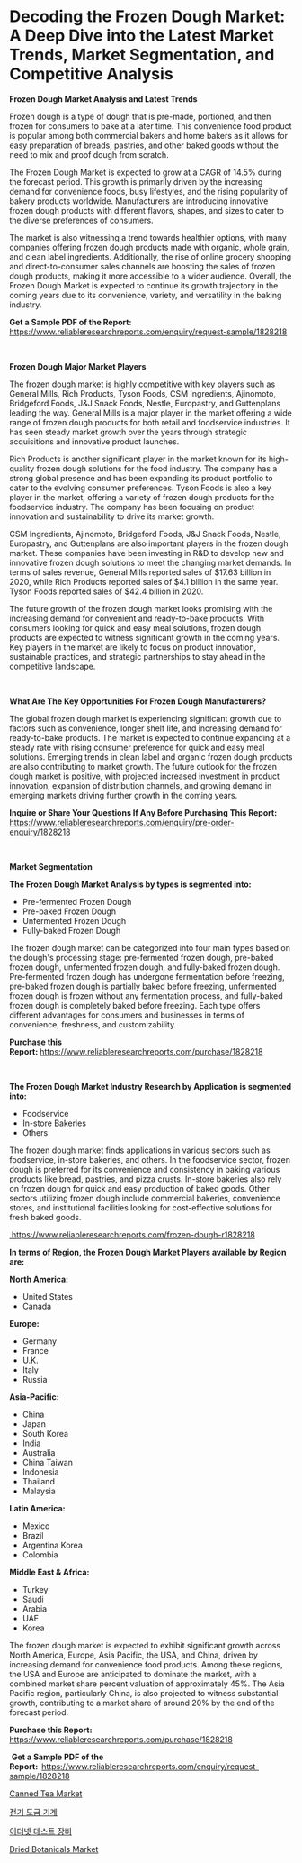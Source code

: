 <p><h1>Decoding the Frozen Dough Market: A Deep Dive into the Latest Market Trends, Market Segmentation, and Competitive Analysis</h1></p><p><strong>Frozen Dough Market Analysis and Latest Trends</strong></p>
<p><p>Frozen dough is a type of dough that is pre-made, portioned, and then frozen for consumers to bake at a later time. This convenience food product is popular among both commercial bakers and home bakers as it allows for easy preparation of breads, pastries, and other baked goods without the need to mix and proof dough from scratch.</p><p>The Frozen Dough Market is expected to grow at a CAGR of 14.5% during the forecast period. This growth is primarily driven by the increasing demand for convenience foods, busy lifestyles, and the rising popularity of bakery products worldwide. Manufacturers are introducing innovative frozen dough products with different flavors, shapes, and sizes to cater to the diverse preferences of consumers.</p><p>The market is also witnessing a trend towards healthier options, with many companies offering frozen dough products made with organic, whole grain, and clean label ingredients. Additionally, the rise of online grocery shopping and direct-to-consumer sales channels are boosting the sales of frozen dough products, making it more accessible to a wider audience. Overall, the Frozen Dough Market is expected to continue its growth trajectory in the coming years due to its convenience, variety, and versatility in the baking industry.</p></p>
<p><strong>Get a Sample PDF of the Report:&nbsp;</strong> <a href="https://www.reliableresearchreports.com/enquiry/request-sample/1828218">https://www.reliableresearchreports.com/enquiry/request-sample/1828218</a></p>
<p>&nbsp;</p>
<p><strong>Frozen Dough Major Market Players</strong></p>
<p><p>The frozen dough market is highly competitive with key players such as General Mills, Rich Products, Tyson Foods, CSM Ingredients, Ajinomoto, Bridgeford Foods, J&J Snack Foods, Nestle, Europastry, and Guttenplans leading the way. General Mills is a major player in the market offering a wide range of frozen dough products for both retail and foodservice industries. It has seen steady market growth over the years through strategic acquisitions and innovative product launches.</p><p>Rich Products is another significant player in the market known for its high-quality frozen dough solutions for the food industry. The company has a strong global presence and has been expanding its product portfolio to cater to the evolving consumer preferences. Tyson Foods is also a key player in the market, offering a variety of frozen dough products for the foodservice industry. The company has been focusing on product innovation and sustainability to drive its market growth.</p><p>CSM Ingredients, Ajinomoto, Bridgeford Foods, J&J Snack Foods, Nestle, Europastry, and Guttenplans are also important players in the frozen dough market. These companies have been investing in R&D to develop new and innovative frozen dough solutions to meet the changing market demands. In terms of sales revenue, General Mills reported sales of $17.63 billion in 2020, while Rich Products reported sales of $4.1 billion in the same year. Tyson Foods reported sales of $42.4 billion in 2020.</p><p>The future growth of the frozen dough market looks promising with the increasing demand for convenient and ready-to-bake products. With consumers looking for quick and easy meal solutions, frozen dough products are expected to witness significant growth in the coming years. Key players in the market are likely to focus on product innovation, sustainable practices, and strategic partnerships to stay ahead in the competitive landscape.</p></p>
<p>&nbsp;</p>
<p><strong>What Are The Key Opportunities For Frozen Dough Manufacturers?</strong></p>
<p><p>The global frozen dough market is experiencing significant growth due to factors such as convenience, longer shelf life, and increasing demand for ready-to-bake products. The market is expected to continue expanding at a steady rate with rising consumer preference for quick and easy meal solutions. Emerging trends in clean label and organic frozen dough products are also contributing to market growth. The future outlook for the frozen dough market is positive, with projected increased investment in product innovation, expansion of distribution channels, and growing demand in emerging markets driving further growth in the coming years.</p></p>
<p><strong>Inquire or Share Your Questions If Any Before Purchasing This Report:</strong> <a href="https://www.reliableresearchreports.com/enquiry/pre-order-enquiry/1828218">https://www.reliableresearchreports.com/enquiry/pre-order-enquiry/1828218</a></p>
<p>&nbsp;</p>
<p><strong>Market Segmentation</strong></p>
<p><strong>The Frozen Dough Market Analysis by types is segmented into:</strong></p>
<p><ul><li>Pre-fermented Frozen Dough</li><li>Pre-baked Frozen Dough</li><li>Unfermented Frozen Dough</li><li>Fully-baked Frozen Dough</li></ul></p>
<p><p>The frozen dough market can be categorized into four main types based on the dough's processing stage: pre-fermented frozen dough, pre-baked frozen dough, unfermented frozen dough, and fully-baked frozen dough. Pre-fermented frozen dough has undergone fermentation before freezing, pre-baked frozen dough is partially baked before freezing, unfermented frozen dough is frozen without any fermentation process, and fully-baked frozen dough is completely baked before freezing. Each type offers different advantages for consumers and businesses in terms of convenience, freshness, and customizability.</p></p>
<p><strong>Purchase this Report:&nbsp;</strong><a href="https://www.reliableresearchreports.com/purchase/1828218">https://www.reliableresearchreports.com/purchase/1828218</a></p>
<p>&nbsp;</p>
<p><strong>The Frozen Dough Market Industry Research by Application is segmented into:</strong></p>
<p><ul><li>Foodservice</li><li>In-store Bakeries</li><li>Others</li></ul></p>
<p><p>The frozen dough market finds applications in various sectors such as foodservice, in-store bakeries, and others. In the foodservice sector, frozen dough is preferred for its convenience and consistency in baking various products like bread, pastries, and pizza crusts. In-store bakeries also rely on frozen dough for quick and easy production of baked goods. Other sectors utilizing frozen dough include commercial bakeries, convenience stores, and institutional facilities looking for cost-effective solutions for fresh baked goods.</p></p>
<p><a href="https://www.reliableresearchreports.com/frozen-dough-r1828218">&nbsp;https://www.reliableresearchreports.com/frozen-dough-r1828218</a></p>
<p><strong>In terms of Region, the Frozen Dough Market Players available by Region are:</strong></p>
<p>
    <p> <strong> North America: </strong>
        <ul>
            <li>United States</li>
            <li>Canada</li>
        </ul>
        </p> 
    <p> <strong> Europe: </strong>
        <ul>
            <li>Germany</li>
            <li>France</li>
            <li>U.K.</li>
            <li>Italy</li>
            <li>Russia</li>
        </ul>
        </p> 
    <p> <strong> Asia-Pacific: </strong>
        <ul>
            <li>China</li>
            <li>Japan</li>
            <li>South Korea</li>
            <li>India</li>
            <li>Australia</li>
            <li>China Taiwan</li>
            <li>Indonesia</li>
            <li>Thailand</li>
            <li>Malaysia</li>
        </ul>
        </p> 
    <p> <strong> Latin America: </strong>
        <ul>
            <li>Mexico</li>
            <li>Brazil</li>
            <li>Argentina Korea</li>
            <li>Colombia</li>
        </ul>
        </p> 
    <p> <strong> Middle East & Africa: </strong>
        <ul>
            <li>Turkey</li>
            <li>Saudi</li>
            <li>Arabia</li>
            <li>UAE</li>
            <li>Korea</li>
        </ul>
    </p>
    </p>
<p><p>The frozen dough market is expected to exhibit significant growth across North America, Europe, Asia Pacific, the USA, and China, driven by increasing demand for convenience food products. Among these regions, the USA and Europe are anticipated to dominate the market, with a combined market share percent valuation of approximately 45%. The Asia Pacific region, particularly China, is also projected to witness substantial growth, contributing to a market share of around 20% by the end of the forecast period.</p></p>
<p><strong>Purchase this Report: </strong><a href="https://www.reliableresearchreports.com/purchase/1828218">https://www.reliableresearchreports.com/purchase/1828218</a></p>
<p>&nbsp;<strong>Get a Sample PDF of the Report:&nbsp;&nbsp;</strong><a href="https://www.reliableresearchreports.com/enquiry/request-sample/1828218">https://www.reliableresearchreports.com/enquiry/request-sample/1828218</a></p>
<p><strong></strong></p>
<p><p><a href="https://github.com/tamvrosiya/Market-Research-Report-List-3/blob/main/canned-tea-market.md">Canned Tea Market</a></p><p><a href="https://github.com/PhilToryphy7876567/Market-Research-Report-List-1/blob/main/691437516258.md">전기 도금 기계</a></p><p><a href="https://github.com/hzumrdvas204296/Market-Research-Report-List-1/blob/main/231486916259.md">이더넷 테스트 장비</a></p><p><a href="https://github.com/pizolina/Market-Research-Report-List-4/blob/main/dried-botanicals-market.md">Dried Botanicals Market</a></p></p>